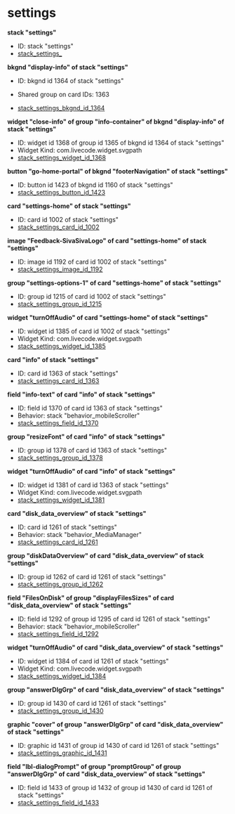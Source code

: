 # settings
**stack "settings"**
* ID: stack "settings"
* [stack_settings_](./../../ScriptTracker/modules/settings_Scripts/stack_settings_.livecodescript)

**bkgnd "display-info" of stack "settings"**
* ID: bkgnd id 1364 of stack "settings"

* Shared group on card IDs: 1363
* [stack_settings_bkgnd_id_1364](./../../ScriptTracker/modules/settings_Scripts/stack_settings_bkgnd_id_1364.livecodescript)

**widget "close-info" of group "info-container" of bkgnd "display-info" of stack "settings"**
* ID: widget id 1368 of group id 1365 of bkgnd id 1364 of stack "settings"
* Widget Kind: com.livecode.widget.svgpath
* [stack_settings_widget_id_1368](./../../ScriptTracker/modules/settings_Scripts/stack_settings_widget_id_1368.livecodescript)

**button "go-home-portal" of bkgnd "footerNavigation" of stack "settings"**
* ID: button id 1423 of bkgnd id 1160 of stack "settings"
* [stack_settings_button_id_1423](./../../ScriptTracker/modules/settings_Scripts/stack_settings_button_id_1423.livecodescript)

**card "settings-home" of stack "settings"**
* ID: card id 1002 of stack "settings"
* [stack_settings_card_id_1002](./../../ScriptTracker/modules/settings_Scripts/stack_settings_card_id_1002.livecodescript)

**image "Feedback-SivaSivaLogo" of card "settings-home" of stack "settings"**
* ID: image id 1192 of card id 1002 of stack "settings"
* [stack_settings_image_id_1192](./../../ScriptTracker/modules/settings_Scripts/stack_settings_image_id_1192.livecodescript)

**group "settings-options-1" of card "settings-home" of stack "settings"**
* ID: group id 1215 of card id 1002 of stack "settings"
* [stack_settings_group_id_1215](./../../ScriptTracker/modules/settings_Scripts/stack_settings_group_id_1215.livecodescript)

**widget "turnOffAudio" of card "settings-home" of stack "settings"**
* ID: widget id 1385 of card id 1002 of stack "settings"
* Widget Kind: com.livecode.widget.svgpath
* [stack_settings_widget_id_1385](./../../ScriptTracker/modules/settings_Scripts/stack_settings_widget_id_1385.livecodescript)

**card "info" of stack "settings"**
* ID: card id 1363 of stack "settings"
* [stack_settings_card_id_1363](./../../ScriptTracker/modules/settings_Scripts/stack_settings_card_id_1363.livecodescript)

**field "info-text" of card "info" of stack "settings"**
* ID: field id 1370 of card id 1363 of stack "settings"
* Behavior: stack "behavior_mobileScroller"
* [stack_settings_field_id_1370](./../../ScriptTracker/modules/settings_Scripts/stack_settings_field_id_1370.livecodescript)

**group "resizeFont" of card "info" of stack "settings"**
* ID: group id 1378 of card id 1363 of stack "settings"
* [stack_settings_group_id_1378](./../../ScriptTracker/modules/settings_Scripts/stack_settings_group_id_1378.livecodescript)

**widget "turnOffAudio" of card "info" of stack "settings"**
* ID: widget id 1381 of card id 1363 of stack "settings"
* Widget Kind: com.livecode.widget.svgpath
* [stack_settings_widget_id_1381](./../../ScriptTracker/modules/settings_Scripts/stack_settings_widget_id_1381.livecodescript)

**card "disk_data_overview" of stack "settings"**
* ID: card id 1261 of stack "settings"
* Behavior: stack "behavior_MediaManager"
* [stack_settings_card_id_1261](./../../ScriptTracker/modules/settings_Scripts/stack_settings_card_id_1261.livecodescript)

**group "diskDataOverview" of card "disk_data_overview" of stack "settings"**
* ID: group id 1262 of card id 1261 of stack "settings"
* [stack_settings_group_id_1262](./../../ScriptTracker/modules/settings_Scripts/stack_settings_group_id_1262.livecodescript)

**field "FilesOnDisk" of group "displayFilesSizes" of card "disk_data_overview" of stack "settings"**
* ID: field id 1292 of group id 1295 of card id 1261 of stack "settings"
* Behavior: stack "behavior_mobileScroller"
* [stack_settings_field_id_1292](./../../ScriptTracker/modules/settings_Scripts/stack_settings_field_id_1292.livecodescript)

**widget "turnOffAudio" of card "disk_data_overview" of stack "settings"**
* ID: widget id 1384 of card id 1261 of stack "settings"
* Widget Kind: com.livecode.widget.svgpath
* [stack_settings_widget_id_1384](./../../ScriptTracker/modules/settings_Scripts/stack_settings_widget_id_1384.livecodescript)

**group "answerDlgGrp" of card "disk_data_overview" of stack "settings"**
* ID: group id 1430 of card id 1261 of stack "settings"
* [stack_settings_group_id_1430](./../../ScriptTracker/modules/settings_Scripts/stack_settings_group_id_1430.livecodescript)

**graphic "cover" of group "answerDlgGrp" of card "disk_data_overview" of stack "settings"**
* ID: graphic id 1431 of group id 1430 of card id 1261 of stack "settings"
* [stack_settings_graphic_id_1431](./../../ScriptTracker/modules/settings_Scripts/stack_settings_graphic_id_1431.livecodescript)

**field "lbl-dialogPrompt" of group "promptGroup" of group "answerDlgGrp" of card "disk_data_overview" of stack "settings"**
* ID: field id 1433 of group id 1432 of group id 1430 of card id 1261 of stack "settings"
* [stack_settings_field_id_1433](./../../ScriptTracker/modules/settings_Scripts/stack_settings_field_id_1433.livecodescript)

